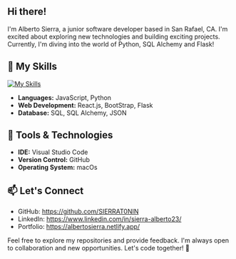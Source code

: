 
##    Hi there! 

I'm Alberto Sierra, a junior software developer based in San Rafael, CA. I'm excited about exploring new technologies and building exciting projects. Currently, I'm diving into the world of Python, SQL Alchemy and Flask!
## 🚀 My Skills

[![My Skills](https://skillicons.dev/icons?i=js,react,py,html,css,nodejs,flask,materialui,bootstrap,vscode,vite,github)](https://skillicons.dev)
- **Languages:** JavaScript, Python
- **Web Development:** React.js, BootStrap, Flask
- **Database:** SQL, SQL Alchemy, JSON


## 🔧 Tools & Technologies


- **IDE:** Visual Studio Code
- **Version Control:** GitHub
- **Operating System:** macOs

## 📫 Let's Connect

- GitHub: https://github.com/SIERRAT0NIN
- LinkedIn: https://www.linkedin.com/in/sierra-alberto23/
- Portfolio: https://albertosierra.netlify.app/

Feel free to explore my repositories and provide feedback. I'm always open to collaboration and new opportunities. Let's code together! 🚀


<!--
**SIERRAT0NIN/SIERRAT0NIN** is a ✨ _special_ ✨ repository because its `README.md` (this file) appears on your GitHub profile.

Here are some ideas to get you started:

- 🔭 I’m currently working on ...
- 🌱 I’m currently learning ...
- 👯 I’m looking to collaborate on ...
- 🤔 I’m looking for help with ...
- 💬 Ask me about ...
- 📫 How to reach me: ...
- 😄 Pronouns: ...
- ⚡ Fun fact: ...
-->
